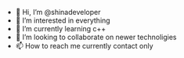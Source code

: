 - 👋 Hi, I’m @shinadeveloper
- 👀 I’m interested in everything
- 🌱 I’m currently learning c++
- 💞️ I’m looking to collaborate on newer technoligies
- 📫 How to reach me currently contact only

<!---
shinadeveloper/shinadeveloper is a ✨ special ✨ repository because its `README.md` (this file) appears on your GitHub profile.
You can click the Preview link to take a look at your changes.
--->
